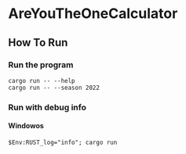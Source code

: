 # AreYouTheOneCalculator

## How To Run 
### Run the program

    cargo run -- --help
    cargo run -- --season 2022

### Run with debug info
#### Windowos

    $Env:RUST_log="info"; cargo run